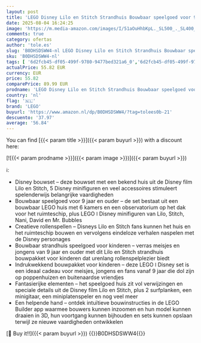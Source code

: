 ```yaml
---
layout: post
title: 'LEGO Disney Lilo en Stitch Strandhuis Bouwbaar speelgoed voor 9 jaar en Ouder met 6 Kamers  Dakterras  2 Surfplanken  Ruimteschip en 5 Minifiguren  Verjaardagscadeau voor Meisjes en Jongens 43268'
date: 2025-08-04 16:24:25
image: 'https://m.media-amazon.com/images/I/51aOuHhbKpL._SL500_._SL400_.jpg'
comments: true
category: ofertas
author: 'tole.es'
slug: 'B0DHSDSWW4-nl LEGO Disney Lilo en Stitch Strandhuis Bouwbaar speelgoed...'
sku: 'B0DHSDSWW4-nl'
tags: [ '6d2fcb45-df05-499f-9780-9477bed321a6_0','6d2fcb45-df05-499f-9780-9477bed321a6_501','Arborist Merchandising Root','Bouw- & constructiespeelgoed','Creatieve spellen','Educatief speelgoed','Self Service','Special Features Stores','Speelgoed & spellen','Speelgoedbouwsets','lego','🇳🇱', ]
actualPrice: 55.82 EUR
currency: EUR
price: 55.82
comparePrice: 89.99 EUR
prodname: 'LEGO Disney Lilo en Stitch Strandhuis Bouwbaar speelgoed voor 9 jaar en Ouder met 6 Kamers  Dakterras  2 Surfplanken  Ruimteschip en 5 Minifiguren  Verjaardagscadeau voor Meisjes en Jongens 43268'
country: 'nl'
flag: '🇳🇱'
brand: 'LEGO'
buyurl: 'https://www.amazon.nl/dp/B0DHSDSWW4/?tag=tolees0b-21'
descuento: '37.97'
average: '56.84'
---
```


You can find [{{< param title >}}]({{< param buyurl >}}) with a discount here:

[![{{< param prodname >}}]({{< param image >}})]({{< param buyurl >}})

ℹ️:

- Disney bouwset – deze bouwset met een bekend huis uit de Disney film Lilo en Stitch, 5 Disney minifiguren en veel accessoires stimuleert spelenderwijs belangrijke vaardigheden
- Bouwbaar speelgoed voor 9 jaar en ouder – de set bestaat uit een bouwbaar LEGO huis met 6 kamers en een observatorium op het dak voor het ruimteschip, plus LEGO ǀ Disney minifiguren van Lilo, Stitch, Nani, David en Mr. Bubbles
- Creatieve rollenspellen – Disneys Lilo en Stitch fans kunnen het huis en het ruimteschip bouwen en vervolgens eindeloze verhalen naspelen met de Disney personages
- Bouwbaar strandhuis speelgoed voor kinderen – verras meisjes en jongens van 9 jaar en ouder met dit Lilo en Stitch strandhuis bouwpakket voor kinderen dat urenlang rollenspelplezier biedt
- Indrukwekkend bouwpakket voor kinderen – deze LEGO ǀ Disney set is een ideaal cadeau voor meisjes, jongens en fans vanaf 9 jaar die dol zijn op poppenhuizen en buitenaardse vriendjes
- Fantasierijke elementen – het speelgoed huis zit vol verwijzingen en speciale details uit de Disney film Lilo en Stitch, plus 2 surfplanken, een minigitaar, een miniplatenspeler en nog veel meer
- Een helpende hand – ontdek intuïtieve bouwinstructies in de LEGO Builder app waarmee bouwers kunnen inzoomen en hun model kunnen draaien in 3D, hun voortgang kunnen bijhouden en sets kunnen opslaan terwijl ze nieuwe vaardigheden ontwikkelen

[🛒 Buy it!!]({{< param buyurl >}})
{{<world>}}B0DHSDSWW4{{</world>}}
